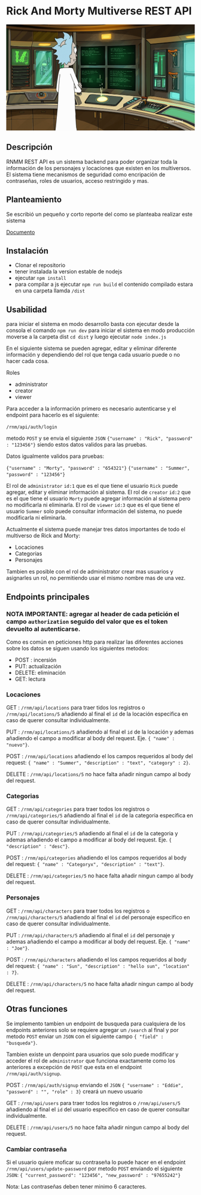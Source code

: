 # Rick And Morty Multiverse REST API
![Logo](./src/public/rick_console.png "Logo")

## Descripción
RNMM REST API es un sistema backend para poder organizar toda la información de los personajes y locaciones que existen en los multiversos. El sistema tiene mecanismos de seguridad como encripación de contraseñas, roles de usuarios, acceso restringido y mas.

## Planteamiento 

Se escribió un pequeño y corto reporte del como se planteaba realizar este sistema

[Documento](https://docs.google.com/document/d/1Xh1BsETOeZ6OgJEcYBevxi5Rr3-3H1g_wSosw51ipEQ/edit?usp=sharing)

## Instalación

* Clonar el repositorio
* tener instalada la version estable de nodejs
* ejecutar `npm install`
* para compilar a js ejecutar `npm run build` el contenido compilado estara en una carpeta llamda `/dist`

## Usabilidad

para iniciar el sistema en modo desarrollo basta con ejecutar desde la consola el comando `npm run dev`
para iniciar el sistema en modo producción moverse a la carpeta dist `cd dist` y luego ejecutar `node index.js`

En el siguiente sistema se pueden agregar, editar y eliminar diferente información y dependiendo del rol que tenga cada usuario puede o no hacer cada cosa.

Roles
* administrator
* creator
* viewer

Para acceder a la información primero es necesario autenticarse y el endpoint para hacerlo es el siguiente:

`/rnm/api/auth/login`

metodo `POST` y se envia el siguiente `JSON` `{"username" : "Rick", "password" : "123456"}` siendo estos datos validos para las pruebas.

Datos igualmente validos para pruebas:

`{"username" : "Morty", "password" : "654321"}`
`{"username" : "Summer", "password" : "123456"}`

El rol de `administrator` `id:1` que es el que tiene el usuario `Rick` puede agregar, editar y eliminar información al sistema.
El rol de `creator` `id:2` que es el que tiene el usuario `Morty` puede agregar información al sistema pero no modificarla ni eliminarla.
El rol de `viewer` `id:3` que es el que tiene el usuario `Summer` solo puede consultar información del sistema, no puede modificarla ni eliminarla.

Actualmente el sistema puede manejar tres datos importantes de todo el multiverso de Rick and Morty:

* Locaciones
* Categorias
* Personajes

Tambien es posible con el rol de administrator crear mas usuarios y asignarles un rol, no permitiendo usar el mismo nombre mas de una vez.

## Endpoints principales

### NOTA IMPORTANTE: agregar al header de cada petición el campo `authorization` seguido del valor que es el token devuelto al autenticarse.

Como es común en peticiones http para realizar las diferentes acciones sobre los datos se siguen usando los siguientes metodos:

* POST : incersión
* PUT: actualización
* DELETE: eliminación
* GET: lectura

### Locaciones

GET : `/rnm/api/locations` para traer tidos los registros o `/rnm/api/locations/5` añadiendo al final el `id` de la locación especifica en caso de querer consultar individualmente.

PUT : `/rnm/api/locations/5` añadiendo al final el `id` de la locación y ademas añadiendo el campo a modificar al body del request. Eje. `{ "name" : "nuevo"}`.

POST : `/rnm/api/locations` añadiendo el los campos requeridos al body del request:  `{ "name" : "Summer", "description" : "text", "category" : 2}`.

DELETE : `/rnm/api/locations/5` no hace falta añadir ningun campo al body del request.

### Categorias

GET : `/rnm/api/categories` para traer todos los registros o `/rnm/api/categories/5` añadiendo al final el `id` de la categoria especifica en caso de querer consultar individualmente.

PUT : `/rnm/api/categories/5` añadiendo al final el `id` de la categoria y ademas añadiendo el campo a modificar al body del request. Eje. `{ "description" : "desc"}`.

POST : `/rnm/api/categories` añadiendo el los campos requeridos al body del request:  `{ "name" : "Categoryx", "description" : "text"}`.

DELETE : `/rnm/api/categories/5` no hace falta añadir ningun campo al body del request.

### Personajes

GET : `/rnm/api/characters` para traer todos los registros o `/rnm/api/characters/5` añadiendo al final el `id` del personaje especifico en caso de querer consultar individualmente.

PUT : `/rnm/api/characters/5` añadiendo al final el `id` del personaje y ademas añadiendo el campo a modificar al body del request. Eje. `{ "name" : "Joe"}`.

POST : `/rnm/api/characters` añadiendo el los campos requeridos al body del request:  `{ "name" : "Sun", "description" : "hello sun", "location" : 7}`.

DELETE : `/rnm/api/characters/5` no hace falta añadir ningun campo al body del request.

## Otras funciones

Se implemento tambien un endpoint de busqueda para cualquiera de los endpoints anteriores solo se requiere agregar un `/search` al final y por metodo `POST` enviar un `JSON` con el siguiente campo `{ "field" : "busqueda"}`.

Tambien existe un denpoint para usuarios que solo puede modificar y acceder el rol de `administrator` que funciona exactamente como los anteriores a excepción de `POST` que esta en el endpoint `/rnm/api/auth/signup`.

POST : `/rnm/api/auth/signup` enviando el `JSON` `{ "username" : "Eddie", "password" : "", "role" : 3}` creará un nuevo usuario

GET : `/rnm/api/users` para traer todos los registros o `/rnm/api/users/5` añadiendo al final el `id` del usuario especifico en caso de querer consultar individualmente.

DELETE : `/rnm/api/users/5` no hace falta añadir ningun campo al body del request.

### Cambiar contraseña

Si el usuario quiere moficar su contraseña lo puede hacer en el endpoint `/rnm/api/users/update-password` por metodo `POST` enviando el siguiente `JSON`:
`{ "current_password": "123456", "new_password" : "97655242"}`

Nota: Las contraseñas deben tener minimo 6 caracteres.





